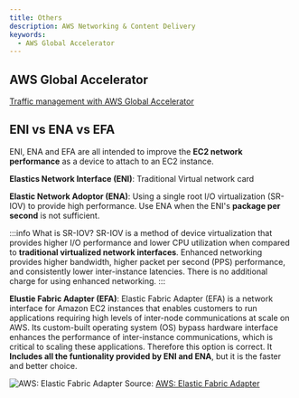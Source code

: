 ```yaml
---
title: Others
description: AWS Networking & Content Delivery
keywords:
  - AWS Global Accelerator
---
```


## AWS Global Accelerator

[Traffic management with AWS Global Accelerator](https://aws.amazon.com/blogs/networking-and-content-delivery/traffic-management-with-aws-global-accelerator/)

## ENI vs ENA vs EFA

ENI, ENA and EFA are all intended to improve the **EC2 network performance** as a device to attach to an EC2 instance.

**Elastics Network Interface (ENI)**: Traditional Virtual network card

**Elastic Network Adoptor (ENA)**: Using a single root I/O virtualization (SR-IOV) to provide high performance. Use ENA when the ENI's **package per second** is not sufficient.

:::info What is SR-IOV?
SR-IOV is a method of device virtualization that provides higher I/O performance and lower CPU utilization when compared to **traditional virtualized network interfaces**. Enhanced networking provides higher bandwidth, higher packet per second (PPS) performance, and consistently lower inter-instance latencies. There is no additional charge for using enhanced networking.
:::

**Elustie Fabric Adapter (EFA)**: Elastic Fabric Adapter (EFA) is a network interface for Amazon EC2 instances that enables customers to run applications requiring high levels of inter-node communications at scale on AWS. Its custom-built operating system (OS) bypass hardware interface enhances the performance of inter-instance communications, which is critical to scaling these applications. Therefore this option is correct. It **Includes all the funtionality provided by ENI and ENA**, but it is the faster and better choice.

![AWS: Elastic Fabric Adapter](/img/aws/networking/Product-Page-Diagram_Elastic-Fabric-Adapter_How-it-Works.png)
Source: [AWS: Elastic Fabric Adapter](https://aws.amazon.com/hpc/efa/)